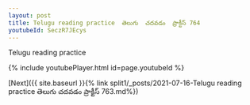 ```yaml
---
layout: post
title: Telugu reading practice  తెలుగు  చదవడం  ప్రాక్టీస్ 764
youtubeId: SeczR7JEcys
---
```

 
 
Telugu reading practice
 
 
 
 
 


{% include youtubePlayer.html id=page.youtubeId %}
 
[Next]({{ site.baseurl }}{% link  split1/_posts/2021-07-16-Telugu reading practice  తెలుగు  చదవడం  ప్రాక్టీస్ 763.md%})
 

